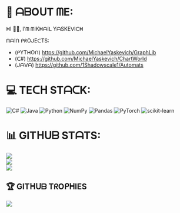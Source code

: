 # 💫 ᗩᗷOᑌT ᗰE:
ᕼI 👋🏻, I'ᗰ ᗰIKᕼᗩIᒪ YᗩSKEᐯIᑕᕼ

ᗰᗩIᑎ ᑭᖇOᒍEᑕTS:
 - (ᑭYTᕼOᑎ) https://github.com/MichaelYaskevich/GraphLib
 - (ᑕ#) https://github.com/MichaelYaskevich/ChartWorld
 - (ᒍᗩᐯᗩ) https://github.com/1Shadowscale1/Automats


# 💻 TEᑕᕼ STᗩᑕK:
![C#](https://img.shields.io/badge/c%23-%23239120.svg?style=for-the-badge&logo=c-sharp&logoColor=white) ![Java](https://img.shields.io/badge/java-%23ED8B00.svg?style=for-the-badge&logo=java&logoColor=white) ![Python](https://img.shields.io/badge/python-3670A0?style=for-the-badge&logo=python&logoColor=ffdd54) ![NumPy](https://img.shields.io/badge/numpy-%23013243.svg?style=for-the-badge&logo=numpy&logoColor=white) ![Pandas](https://img.shields.io/badge/pandas-%23150458.svg?style=for-the-badge&logo=pandas&logoColor=white) ![PyTorch](https://img.shields.io/badge/PyTorch-%23EE4C2C.svg?style=for-the-badge&logo=PyTorch&logoColor=white) ![scikit-learn](https://img.shields.io/badge/scikit--learn-%23F7931E.svg?style=for-the-badge&logo=scikit-learn&logoColor=white)
# 📊 GITᕼᑌᗷ STᗩTS:
![](https://github-readme-stats.vercel.app/api?username=MichaelYaskevich&theme=dracula&hide_border=true&include_all_commits=false&count_private=false)<br/>
![](https://github-readme-streak-stats.herokuapp.com/?user=MichaelYaskevich&theme=dracula&hide_border=true)<br/>
![](https://github-readme-stats.vercel.app/api/top-langs/?username=MichaelYaskevich&theme=dracula&hide_border=true&include_all_commits=false&count_private=false&layout=compact)

## 🏆 GITᕼᑌᗷ TᖇOᑭᕼIES
![](https://github-profile-trophy.vercel.app/?username=MichaelYaskevich&theme=dracula&no-frame=true&no-bg=true&margin-w=4)

